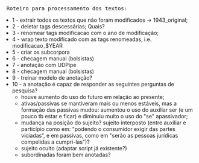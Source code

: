 <pre> Roteiro para processamento dos textos:</pre>

- 1 - extrair todos os textos que não foram modificados -> 1943_original;
- 2 - deletar tags descessárias; Quais?
- 3 - renomear tags modificacao com o ano de modificação;
- 4 - wrap texto modificado com as tags renomeadas, i.e. modificacao_$YEAR
- 5 - criar os subcorpora
- 6 - checagem manual (bolsistas)
- 7 - anotação com UDPipe
- 8 - checagem manual (bolsistas)
- 9 - treinar modelo de anotação?
- 10 - a anotação é capaz de responder as seguintes perguntas de pesquisa?
    - houve aumento do uso do futuro em relação ao presente;
    - ativas/passivas se mantiveram mais ou menos estáveis, mas a formação das passivas mudou: aumentou o uso do auxiliar ser (e um pouco tb estar e ficar) e diminuiu muito o uso do "se" apassivador;
    - mudança na posição do sujeito? sujeito interposto (entre auxiliar e particípio como em: "podendo o consumidor exigir das partes viciadas“, e em passivas, como em "serão as pessoas jurídicas compelidas a cumpri-las")?
    - sujeito oculto (adaptar script já existente?)
    - subordinadas foram bem anotadas?
